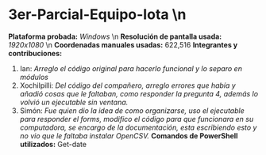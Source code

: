 # 3er-Parcial-Equipo-Iota \n
**Plataforma probada:** _Windows_ \n
**Resolución de pantalla usada:** _1920x1080_ \n
**Coordenadas manuales usadas:** 622,516
**Integrantes y contribuciones:**
1. Ian: _Arreglo el código original para hacerlo funcional y lo separo en módulos_
2. Xochilpilli: _Del código del compañero, arreglo errores que había y añadió cosas que le faltaban, como responder la pregunta 4, además lo volvió un ejecutable sin ventana._
3. Simón: _Fue quien dio la idea de como organizarse, uso el ejecutable para responder el forms, modifico el código para que funcionara en su computadora, se encargo de la documentación, esta escribiendo esto y no vio que le faltaba instalar OpenCSV._
**Comandos de PowerShell utilizados:** Get-date
